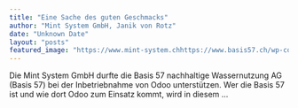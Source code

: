 ```yaml
---
title: "Eine Sache des guten Geschmacks"
author: "Mint System GmbH, Janik von Rotz"
date: "Unknown Date"
layout: "posts"
featured_image: "https://www.mint-system.chhttps://www.basis57.ch/wp-content/uploads/2019/09/Bild_2-1024x576.jpg"
---
```


Die Mint System GmbH durfte die Basis 57 nachhaltige Wassernutzung AG (Basis 57) bei der Inbetriebnahme von Odoo unterstützen. Wer die Basis 57 ist und wie dort Odoo zum Einsatz kommt, wird in diesem ...

